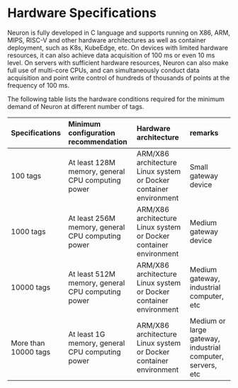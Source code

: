 # Hardware Specifications

Neuron is fully developed in C language and supports running on X86, ARM, MIPS, RISC-V and other hardware architectures as well as container deployment, such as K8s, KubeEdge, etc. On devices with limited hardware resources, it can also achieve data acquisition of 100 ms or even 10 ms level. On servers with sufficient hardware resources, Neuron can also make full use of multi-core CPUs, and can simultaneously conduct data acquisition and point write control of hundreds of thousands of points at the frequency of 100 ms.

The following table lists the hardware conditions required for the minimum demand of Neuron at different number of tags.

|Specifications|Minimum configuration recommendation|Hardware architecture|remarks|
| :-------------------- | :----------------------------------- | :------------------------------ | :----------------------------------- |
| 100 tags | At least 128M memory, general CPU computing power | ARM/X86 architecture Linux system or Docker container environment | Small gateway device |
| 1000 tags | At least 256M memory, general CPU computing power | ARM/X86 architecture Linux system or Docker container environment | Medium gateway device |
| 10000 tags | At least 512M memory, general CPU computing power | ARM/X86 architecture Linux system or Docker container environment | Medium gateway, industrial computer, etc |
| More than 10000 tags | At least 1G memory, general CPU computing power | ARM/X86 architecture Linux system or Docker container environment | Medium or large gateway, industrial computer, servers, etc |